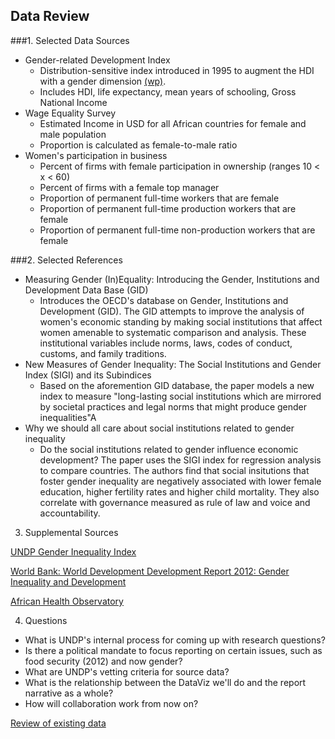 ## Data Review

###1. Selected Data Sources

- Gender-related Development Index
  - Distribution-sensitive index introduced in 1995 to augment the HDI with a gender dimension [(wp)](http://www.wikiwand.com/en/Gender-related_Development_Index).
  - Includes HDI, life expectancy, mean years of schooling, Gross National Income
- Wage Equality Survey
  - Estimated Income in USD for all African countries for female and male population
  - Proportion is calculated as female-to-male ratio
- Women's participation in business
  - Percent of firms with female participation in ownership (ranges 10 < x < 60)
  - Percent of firms with a female top manager
  - Proportion of permanent full-time workers that are female
  - Proportion of permanent full-time production workers that are female
  - Proportion of permanent full-time non-production workers that are female

###2. Selected References

- Measuring Gender (In)Equality: Introducing the Gender, Institutions and Development Data Base (GID)
  - Introduces the OECD's database on Gender, Institutions and Development (GID). The GID attempts to improve the analysis of women's economic standing by making social institutions that affect women amenable to systematic comparison and analysis. These institutional variables include  norms, laws, codes of conduct, customs, and family traditions.
- New Measures of Gender Inequality: The Social Institutions and Gender Index (SIGI) and its Subindices
  - Based on the aforemention GID database, the paper models a new index to measure "long-lasting social institutions which are mirrored by societal practices and legal norms that might produce gender inequalities"A
- Why we should all care about social institutions related to gender inequality
  - Do the social institutions related to gender influence economic development? The paper uses the SIGI index for regression analysis to compare countries. The authors find that social insitutions that foster gender inequality are negatively associated with lower female education, higher fertility rates and higher child mortality. They also correlate with governance measured as rule of law and voice and accountability.

3. Supplemental Sources

[UNDP Gender Inequality Index](http://hdr.undp.org/en/content/gender-inequality-index-gii)

[World Bank: World Development Development Report 2012: Gender Inequality and Development](http://econ.worldbank.org/WBSITE/EXTERNAL/EXTDEC/EXTRESEARCH/EXTWDRS/EXTWDR2012/0,,contentMDK:22999750~menuPK:8154981~pagePK:64167689~piPK:64167673~theSitePK:7778063,00.html)

[African Health Observatory](http://www.aho.afro.who.int/en/data-statistics/data-statistics)

4. Questions

- What is UNDP's internal process for coming up with research questions?
- Is there a political mandate to focus reporting on certain issues, such as food security (2012) and now gender?
- What are UNDP's vetting criteria for source data?
- What is the relationship between the DataViz we'll do and the report narrative as a whole?
- How will collaboration work from now on?

[Review of existing data](data-overview.md)
